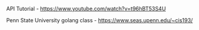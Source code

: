 API Tutorial - https://www.youtube.com/watch?v=t96hBT53S4U

Penn State University golang class - https://www.seas.upenn.edu/~cis193/
